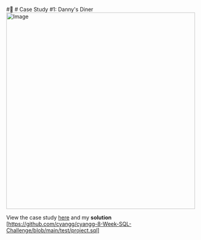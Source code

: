 #:ramen:   # Case Study #1: Danny's Diner 
<img src="https://user-images.githubusercontent.com/81607668/127727503-9d9e7a25-93cb-4f95-8bd0-20b87cb4b459.png" alt="Image" width="500" height="520">

View the case study [here](https://8weeksqlchallenge.com/case-study-1/) and my **solution** [https://github.com/cyangg/cyangg-8-Week-SQL-Challenge/blob/main/test/project.sql]

